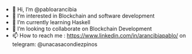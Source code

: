 - 👋 Hi, I’m @pabloarancibia
- 👀 I’m interested in Blockchain and software development 
- 🌱 I’m currently learning Haskell
- 💞️ I’m looking to collaborate on Blockchain Development
- 📫 How to reach me : https://www.linkedin.com/in/arancibiapablo/ on telegram: @unacasacondiezpinos

<!---
pabloarancibia/pabloarancibia is a ✨ special ✨ repository because its `README.md` (this file) appears on your GitHub profile.
You can click the Preview link to take a look at your changes.
--->
